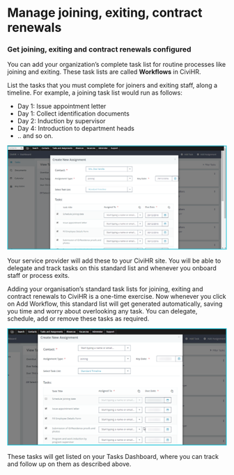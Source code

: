 Manage joining, exiting, contract renewals
==========

### Get joining, exiting and contract renewals configured

You can add your organization’s complete task list for routine processes like joining and exiting. These task lists are called **Workflows** in CiviHR.

List the tasks that you must complete for joiners and exiting staff, along a timeline. For example, a joining task list would run as follows:


-   Day 1: Issue appointment letter 
-   Day 1: Collect identification documents
-   Day 2: Induction by supervisor
-   Day 4: Introduction to department heads 
-   .. and so on. 

![image](../img/image13.png)

Your service provider will add these to your CiviHR site. You will be able to delegate and track tasks on this standard list and whenever you onboard staff or process exits.

Adding your organisation’s standard task lists for joining, exiting and contract renewals to CiviHR is a one-time exercise. Now whenever you click on Add Workflow, this standard list will get generated automatically, saving you time and worry about overlooking any task. You can delegate, schedule, add or remove these tasks as required.

![image](../img/create-assignment.png)

These tasks will get listed on your Tasks Dashboard, where you can track and follow up on them as described above. 

